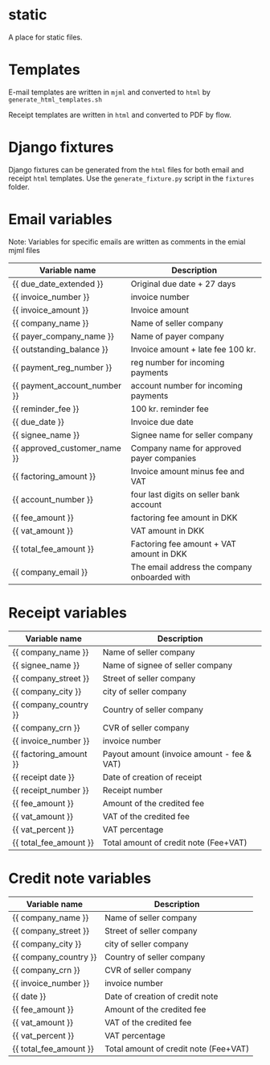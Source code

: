 # static
A place for static files.


# Templates
E-mail templates are written in `mjml` and converted to `html` by `generate_html_templates.sh`

Receipt templates are written in `html` and converted to PDF by flow.

# Django fixtures
Django fixtures can be generated from the `html` files for both email and receipt `html` templates. Use the `generate_fixture.py` script in the `fixtures` folder.

# Email variables
Note: Variables for specific emails are written as comments in the emial mjml files

Variable name | Description
------------ | -------------
{{ due_date_extended }} | Original due date + 27 days
{{ invoice_number }} | invoice number
{{ invoice_amount }} | Invoice amount
{{ company_name }} | Name of seller company
{{ payer_company_name }} | Name of payer company
{{ outstanding_balance }} | Invoice amount + late fee 100 kr.
{{ payment_reg_number }} | reg number for incoming payments
{{ payment_account_number }} | account number for incoming payments
{{ reminder_fee }} | 100 kr. reminder fee
{{ due_date }} | Invoice due date
{{ signee_name }} | Signee name for seller company
{{ approved_customer_name }} | Company name for approved payer companies
{{ factoring_amount }} | Invoice amount minus fee and VAT
{{ account_number }} | four last digits on seller bank account
{{ fee_amount }} | factoring fee amount in DKK
{{ vat_amount }} | VAT amount in DKK
{{ total_fee_amount }} | Factoring fee amount + VAT amount in DKK
{{ company_email }} | The email address the company onboarded with

# Receipt variables

Variable name | Description
------------ | -------------
{{ company_name }} | Name of seller company
{{ signee_name }} | Name of signee of seller company
{{ company_street }} | Street of seller company
{{ company_city }} | city of seller company
{{ company_country }} | Country of seller company
{{ company_crn }} | CVR of seller company
{{ invoice_number }} | invoice number
{{ factoring_amount }} | Payout amount (invoice amount - fee & VAT)
{{ receipt date }} | Date of creation of receipt
{{ receipt_number }} | Receipt number
{{ fee_amount }} | Amount of the credited fee
{{ vat_amount }} | VAT of the credited fee
{{ vat_percent }} | VAT percentage
{{ total_fee_amount }} | Total amount of credit note (Fee+VAT)

# Credit note variables

Variable name | Description
------------ | -------------
{{ company_name }} | Name of seller company
{{ company_street }} | Street of seller company
{{ company_city }} | city of seller company
{{ company_country }} | Country of seller company
{{ company_crn }} | CVR of seller company
{{ invoice_number }} | invoice number
{{ date }} | Date of creation of credit note
{{ fee_amount }} | Amount of the credited fee
{{ vat_amount }} | VAT of the credited fee
{{ vat_percent }} | VAT percentage
{{ total_fee_amount }} | Total amount of credit note (Fee+VAT)
